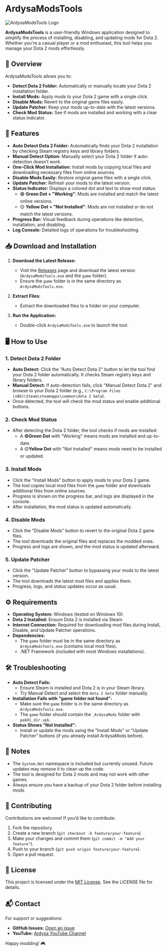 # ArdysaModsTools

![ArdysaModsTools Logo]([https://yt3.googleusercontent.com/OQcC2Dt77FQaH0ORtSsNpOR-mv36MtE7T0vL1wTTNvEKKwO1MZSoq83Pzk-XMWyqjFDa2quQlg=w1707-fcrop64=1,00005a57ffffa5a8-k-c0xffffffff-no-nd-rj]) <!-- Replace with actual logo URL if available -->

**ArdysaModsTools** is a user-friendly Windows application designed to simplify the process of installing, disabling, and updating mods for 
Dota 2. Whether you're a casual player or a mod enthusiast, this tool helps you manage your Dota 2 mods effortlessly.

## 📌 Overview

ArdysaModsTools allows you to:
- **Detect Dota 2 Folder:** Automatically or manually locate your Dota 2 installation folder.
- **Install Mods:** Apply mods to your Dota 2 game with a single click.
- **Disable Mods:** Revert to the original game files easily.
- **Update Patcher:** Keep your mods up-to-date with the latest versions.
- **Check Mod Status:** See if mods are installed and working with a clear status indicator.

## 🚀 Features

- **Auto Detect Dota 2 Folder:** Automatically finds your Dota 2 installation by checking Steam registry keys and library folders.
- **Manual Detect Option:** Manually select your Dota 2 folder if auto-detection doesn’t work.
- **One-Click Mod Installation:** Install mods by copying local files and downloading necessary files from online sources.
- **Disable Mods Easily:** Restore original game files with a single click.
- **Update Patcher:** Refresh your mods to the latest version.
- **Status Indicator:** Displays a colored dot and text to show mod status:
  - 🟢 **Green Dot + "Working"**: Mods are installed and match the latest online versions.
  - 🟡 **Yellow Dot + "Not Installed"**: Mods are not installed or do not match the latest versions.
- **Progress Bar:** Visual feedback during operations like detection, installation, and disabling.
- **Log Console:** Detailed logs of operations for troubleshooting.

## 📥 Download and Installation

1. **Download the Latest Release:**
   - Visit the [Releases](https://github.com/Anneardysa/ArdysaModsTools/releases) page and download the latest version (`ArdysaModsTools.exe` and the `game` folder).
   - Ensure the `game` folder is in the same directory as `ArdysaModsTools.exe`.

2. **Extract Files:**
   - Extract the downloaded files to a folder on your computer.

3. **Run the Application:**
   - Double-click `ArdysaModsTools.exe` to launch the tool.

## 🖥️ How to Use

### 1. Detect Dota 2 Folder
- **Auto Detect:** Click the "Auto Detect Dota 2" button to let the tool find your Dota 2 folder automatically. It checks Steam registry keys and library folders.
- **Manual Detect:** If auto-detection fails, click "Manual Detect Dota 2" and browse to your Dota 2 folder (e.g., `C:\Program Files (x86)\Steam\steamapps\common\dota 2 beta`).
- Once detected, the tool will check the mod status and enable additional buttons.

### 2. Check Mod Status
- After detecting the Dota 2 folder, the tool checks if mods are installed:
  - A 🟢**Green Dot** with "Working" means mods are installed and up-to-date.
  - A 🟡**Yellow Dot** with "Not Installed" means mods need to be installed or updated.

### 3. Install Mods
- Click the "Install Mods" button to apply mods to your Dota 2 game.
- The tool copies local mod files from the `game` folder and downloads additional files from online sources.
- Progress is shown on the progress bar, and logs are displayed in the console.
- After installation, the mod status is updated automatically.

### 4. Disable Mods
- Click the "Disable Mods" button to revert to the original Dota 2 game files.
- The tool downloads the original files and replaces the modded ones.
- Progress and logs are shown, and the mod status is updated afterward.

### 5. Update Patcher
- Click the "Update Patcher" button to bypassing your mods to the latest version.
- The tool downloads the latest mod files and applies them.
- Progress, logs, and status updates occur as usual.

## ⚙️ Requirements

- **Operating System:** Windows (tested on Windows 10).
- **Dota 2 Installed:** Ensure Dota 2 is installed via Steam.
- **Internet Connection:** Required for downloading mod files during Install, Disable, and Update Patcher operations.
- **Dependencies:**
  - The `game` folder must be in the same directory as `ArdysaModsTools.exe` (contains local mod files).
  - .NET Framework (included with most Windows installations).

## 🛠️ Troubleshooting

- **Auto Detect Fails:**
  - Ensure Steam is installed and Dota 2 is in your Steam library.
  - Try Manual Detect and select the `dota 2 beta` folder manually.
- **Installation Fails with "game folder not found":**
  - Make sure the `game` folder is in the same directory as `ArdysaModsTools.exe`.
  - The `game` folder should contain the `_ArdysaMods` folder with `pak01_dir.vpk`.
- **Status Shows "Not Installed":**
  - Install or update the mods using the "Install Mods" or "Update Patcher" buttons (if you already install ArdysaMods before).

## 📝 Notes

- The `System.Net` namespace is included but currently unused. Future updates may remove it to clean up the code.
- The tool is designed for Dota 2 mods and may not work with other games.
- Always ensure you have a backup of your Dota 2 folder before installing mods.

## 🤝 Contributing

Contributions are welcome! If you’d like to contribute:
1. Fork the repository.
2. Create a new branch (`git checkout -b feature/your-feature`).
3. Make your changes and commit them (`git commit -m "Add your feature"`).
4. Push to your branch (`git push origin feature/your-feature`).
5. Open a pull request.

## 📜 License

This project is licensed under the [MIT License](LICENSE). See the LICENSE file for details.

## 📬 Contact

For support or suggestions:
- **GitHub Issues:** [Open an issue](https://github.com/Anneardysa/ArdysaModsTools/issues)
- **YouTube:** [Ardysa YouTube Channel](https://www.youtube.com/@Ardysa?sub_confirmation=1)

Happy modding! 🎮
